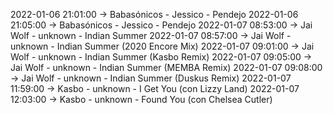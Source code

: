 2022-01-06 21:01:00 -> Babasónicos - Jessico - Pendejo
2022-01-06 21:05:00 -> Babasónicos - Jessico - Pendejo
2022-01-07 08:53:00 -> Jai Wolf - unknown - Indian Summer
2022-01-07 08:57:00 -> Jai Wolf - unknown - Indian Summer (2020 Encore Mix)
2022-01-07 09:01:00 -> Jai Wolf - unknown - Indian Summer (Kasbo Remix)
2022-01-07 09:05:00 -> Jai Wolf - unknown - Indian Summer (MEMBA Remix)
2022-01-07 09:08:00 -> Jai Wolf - unknown - Indian Summer (Duskus Remix)
2022-01-07 11:59:00 -> Kasbo - unknown - I Get You (con Lizzy Land)
2022-01-07 12:03:00 -> Kasbo - unknown - Found You (con Chelsea Cutler)
